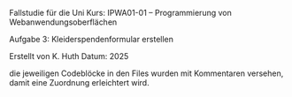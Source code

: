 Fallstudie für die Uni
Kurs: IPWA01-01 – Programmierung von Webanwendungsoberflächen 

Aufgabe 3: Kleiderspendenformular erstellen

Erstellt von K. Huth
Datum: 2025

die jeweiligen Codeblöcke in den Files wurden mit Kommentaren versehen, damit eine Zuordnung erleichtert wird.
